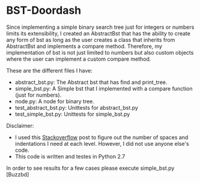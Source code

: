 # BST-Doordash 

Since implementing a simple binary search tree just for integers or numbers limits its extensibility, I created an AbstractBst that has the ability to create any form of bst as long as the user creates a class that inherits from AbstractBst and implements a compare method. Therefore, my implementation of bst is not just limited to numbers but also custom objects where the user can implement a custom compare method.

These are the different files I have:

  - abstract_bst.py: The Abstract bst that has find and print_tree.
  - simple_bst.py: A Simple bst that I implemented with a compare function (just for numbers).
  - node.py: A node for binary tree.
  - test_abstract_bst.py: Unittests for abstract_bst.py
  - test_simple_bst.py: Unittests for simple_bst.py

Disclaimer: 
 - I used this  [Stackoverflow] post to figure out the number of spaces and indentations I need at each level. However, I did not use anyone else's code.
 - This code is written and testes in Python 2.7

In order to see results for a few cases please execute simple_bst.py
[Buzzbd]

[Stackoverflow]:http://stackoverflow.com/questions/8964279/coding-a-basic-pretty-printer-for-trees-in-java
